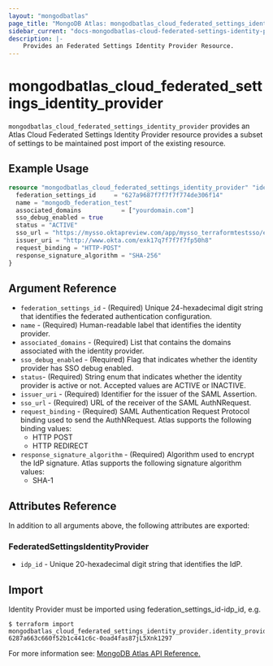```yaml
---
layout: "mongodbatlas"
page_title: "MongoDB Atlas: mongodbatlas_cloud_federated_settings_identity_provider"
sidebar_current: "docs-mongodbatlas-cloud-federated-settings-identity-provider"
description: |-
    Provides an Federated Settings Identity Provider Resource.
---
```


# mongodbatlas_cloud_federated_settings_identity_provider

`mongodbatlas_cloud_federated_settings_identity_provider` provides an Atlas Cloud Federated Settings Identity Provider resource provides a subset of settings to be maintained post import of the existing resource.
## Example Usage

```terraform
resource "mongodbatlas_cloud_federated_settings_identity_provider" "identity_provider" {
  federation_settings_id     = "627a9687f7f7f7f774de306f14"
  name = "mongodb_federation_test"
  associated_domains           = ["yourdomain.com"]
  sso_debug_enabled = true
  status = "ACTIVE"
  sso_url = "https://mysso.oktapreview.com/app/mysso_terraformtestsso/exk17q7f7f7f7f50h8/sso/saml"
  issuer_uri = "http://www.okta.com/exk17q7f7f7f7fp50h8"
  request_binding = "HTTP-POST"
  response_signature_algorithm = "SHA-256"
}
```

## Argument Reference

* `federation_settings_id` - (Required) Unique 24-hexadecimal digit string that identifies the federated authentication configuration.
* `name` - (Required) Human-readable label that identifies the identity provider.
* `associated_domains` - (Required) List that contains the domains associated with the identity provider.
* `sso_debug_enabled` - (Required) Flag that indicates whether the identity provider has SSO debug enabled.
* `status`- (Required) String enum that indicates whether the identity provider is active or not. Accepted values are ACTIVE or INACTIVE.
* `issuer_uri` - (Required) Identifier for the issuer of the SAML Assertion.
* `sso_url` - (Required) URL of the receiver of the SAML AuthNRequest.
* `request_binding` - (Required) SAML Authentication Request Protocol binding used to send the AuthNRequest. Atlas supports the following binding values:
    - HTTP POST
    - HTTP REDIRECT
* `response_signature_algorithm` - (Required) Algorithm used to encrypt the IdP signature. Atlas supports the following signature algorithm values:
    - SHA-1


## Attributes Reference

In addition to all arguments above, the following attributes are exported:


### FederatedSettingsIdentityProvider

* `idp_id` - Unique 20-hexadecimal digit string that identifies the IdP.

## Import

Identity Provider must be imported using federation_settings_id-idp_id, e.g.

```
$ terraform import mongodbatlas_cloud_federated_settings_identity_provider.identity_provider 6287a663c660f52b1c441c6c-0oad4fas87jL5Xnk1297
```

For more information see: [MongoDB Atlas API Reference.](https://www.mongodb.com/docs/atlas/reference/api/federation-configuration/)